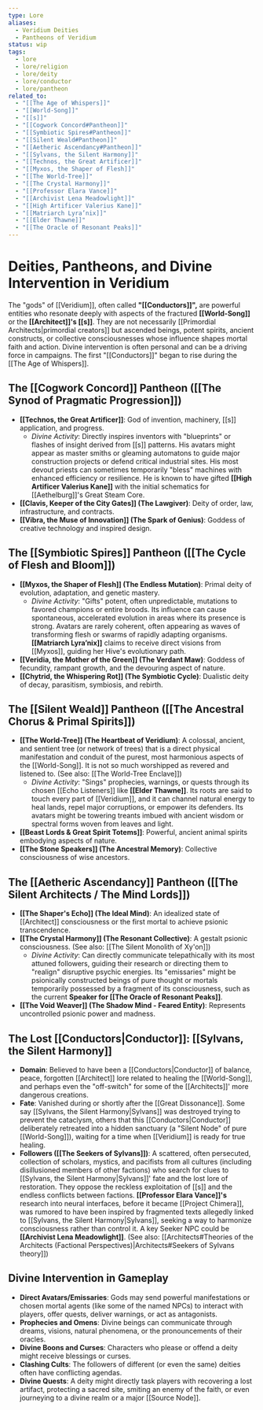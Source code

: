 ```yaml
---
type: Lore
aliases:
  - Veridium Deities
  - Pantheons of Veridium
status: wip
tags:
  - lore
  - lore/religion
  - lore/deity
  - lore/conductor
  - lore/pantheon
related_to:
  - "[[The Age of Whispers]]"
  - "[[World-Song]]"
  - "[[s]]"
  - "[[Cogwork Concord#Pantheon]]"
  - "[[Symbiotic Spires#Pantheon]]"
  - "[[Silent Weald#Pantheon]]"
  - "[[Aetheric Ascendancy#Pantheon]]"
  - "[[Sylvans, the Silent Harmony]]"
  - "[[Technos, the Great Artificer]]"
  - "[[Myxos, the Shaper of Flesh]]"
  - "[[The World-Tree]]"
  - "[[The Crystal Harmony]]"
  - "[[Professor Elara Vance]]"
  - "[[Archivist Lena Meadowlight]]"
  - "[[High Artificer Valerius Kane]]"
  - "[[Matriarch Lyra’nix]]"
  - "[[Elder Thawne]]"
  - "[[The Oracle of Resonant Peaks]]"
---
```

# Deities, Pantheons, and Divine Intervention in Veridium

The "gods" of [[Veridium]], often called **"[[Conductors]]",** are powerful entities who resonate deeply with aspects of the fractured **[[World-Song]]** or the **[[Architect]]'s [[s]]**. They are not necessarily [[Primordial Architects|primordial creators]] but ascended beings, potent spirits, ancient constructs, or collective consciousnesses whose influence shapes mortal faith and action. Divine intervention is often personal and can be a driving force in campaigns. The first "[[Conductors]]" began to rise during the [[The Age of Whispers]].

## The [[Cogwork Concord]] Pantheon ([[The Synod of Pragmatic Progression]])

* **[[Technos, the Great Artificer]]**: God of invention, machinery, [[s]] application, and progress.
    * *Divine Activity*: Directly inspires inventors with "blueprints" or flashes of insight derived from [[s]] patterns. His avatars might appear as master smiths or gleaming automatons to guide major construction projects or defend critical industrial sites. His most devout priests can sometimes temporarily "bless" machines with enhanced efficiency or resilience. He is known to have gifted **[[High Artificer Valerius Kane]]** with the initial schematics for [[Aethelburg]]'s Great Steam Core.
* **[[Clavis, Keeper of the City Gates]] (The Lawgiver)**: Deity of order, law, infrastructure, and contracts.
* **[[Vibra, the Muse of Innovation]] (The Spark of Genius)**: Goddess of creative technology and inspired design.

## The [[Symbiotic Spires]] Pantheon ([[The Cycle of Flesh and Bloom]])

* **[[Myxos, the Shaper of Flesh]] (The Endless Mutation)**: Primal deity of evolution, adaptation, and genetic mastery.
    * *Divine Activity*: "Gifts" potent, often unpredictable, mutations to favored champions or entire broods. Its influence can cause spontaneous, accelerated evolution in areas where its presence is strong. Avatars are rarely coherent, often appearing as waves of transforming flesh or swarms of rapidly adapting organisms. **[[Matriarch Lyra’nix]]** claims to receive direct visions from [[Myxos]], guiding her Hive's evolutionary path.
* **[[Veridia, the Mother of the Green]] (The Verdant Maw)**: Goddess of fecundity, rampant growth, and the devouring aspect of nature.
* **[[Chytrid, the Whispering Rot]] (The Symbiotic Cycle)**: Dualistic deity of decay, parasitism, symbiosis, and rebirth.

## The [[Silent Weald]] Pantheon ([[The Ancestral Chorus & Primal Spirits]])

* **[[The World-Tree]] (The Heartbeat of Veridium)**: A colossal, ancient, and sentient tree (or network of trees) that is a direct physical manifestation and conduit of the purest, most harmonious aspects of the [[World-Song]]. It is not so much worshipped as revered and listened to. (See also: [[The World-Tree Enclave]])
    * *Divine Activity*: "Sings" prophecies, warnings, or quests through its chosen [[Echo Listeners]] like **[[Elder Thawne]]**. Its roots are said to touch every part of [[Veridium]], and it can channel natural energy to heal lands, repel major corruptions, or empower its defenders. Its avatars might be towering treants imbued with ancient wisdom or spectral forms woven from leaves and light.
* **[[Beast Lords & Great Spirit Totems]]**: Powerful, ancient animal spirits embodying aspects of nature.
* **[[The Stone Speakers]] (The Ancestral Memory)**: Collective consciousness of wise ancestors.

## The [[Aetheric Ascendancy]] Pantheon ([[The Silent Architects / The Mind Lords]])

* **[[The Shaper's Echo]] (The Ideal Mind)**: An idealized state of [[Architect]] consciousness or the first mortal to achieve psionic transcendence.
* **[[The Crystal Harmony]] (The Resonant Collective)**: A gestalt psionic consciousness. (See also: [[The Silent Monolith of Xy'on]])
    * *Divine Activity*: Can directly communicate telepathically with its most attuned followers, guiding their research or directing them to "realign" disruptive psychic energies. Its "emissaries" might be psionically constructed beings of pure thought or mortals temporarily possessed by a fragment of its consciousness, such as the current **Speaker for [[The Oracle of Resonant Peaks]]**.
* **[[The Void Weaver]] (The Shadow Mind - Feared Entity)**: Represents uncontrolled psionic power and madness.

## The Lost [[Conductors|Conductor]]: [[Sylvans, the Silent Harmony]]

* **Domain**: Believed to have been a [[Conductors|Conductor]] of balance, peace, forgotten [[Architect]] lore related to healing the [[World-Song]], and perhaps even the "off-switch" for some of the [[Architects]]' more dangerous creations.
* **Fate**: Vanished during or shortly after the [[Great Dissonance]]. Some say [[Sylvans, the Silent Harmony|Sylvans]] was destroyed trying to prevent the cataclysm, others that this [[Conductors|Conductor]] deliberately retreated into a hidden sanctuary (a "Silent Node" of pure [[World-Song]]), waiting for a time when [[Veridium]] is ready for true healing.
* **Followers ([[The Seekers of Sylvans]])**: A scattered, often persecuted, collection of scholars, mystics, and pacifists from all cultures (including disillusioned members of other factions) who search for clues to [[Sylvans, the Silent Harmony|Sylvans]]' fate and the lost lore of restoration. They oppose the reckless exploitation of [[s]] and the endless conflicts between factions. **[[Professor Elara Vance]]'s** research into neural interfaces, before it became [[Project Chimera]], was rumored to have been inspired by fragmented texts allegedly linked to [[Sylvans, the Silent Harmony|Sylvans]], seeking a way to harmonize consciousness rather than control it. A key Seeker NPC could be **[[Archivist Lena Meadowlight]]**. (See also: [[Architects#Theories of the Architects (Factional Perspectives)|Architects#Seekers of Sylvans theory]])

## Divine Intervention in Gameplay

* **Direct Avatars/Emissaries**: Gods may send powerful manifestations or chosen mortal agents (like some of the named NPCs) to interact with players, offer quests, deliver warnings, or act as antagonists.
* **Prophecies and Omens**: Divine beings can communicate through dreams, visions, natural phenomena, or the pronouncements of their oracles.
* **Divine Boons and Curses**: Characters who please or offend a deity might receive blessings or curses.
* **Clashing Cults**: The followers of different (or even the same) deities often have conflicting agendas.
* **Divine Quests**: A deity might directly task players with recovering a lost artifact, protecting a sacred site, smiting an enemy of the faith, or even journeying to a divine realm or a major [[Source Node]].